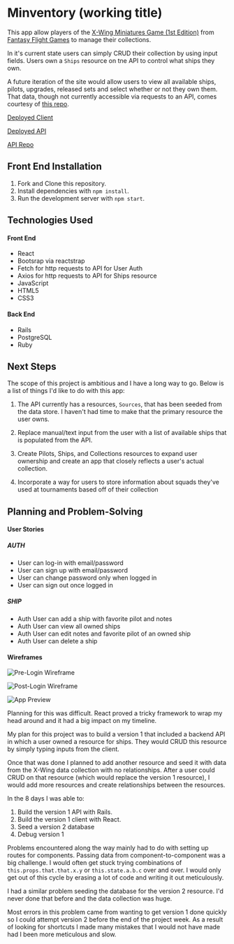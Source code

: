 # Minventory (working title)

This app allow players of the [X-Wing Miniatures Game (1st Edition)](https://www.fantasyflightgames.com/en/products/x-wing/) from [Fantasy Flight Games](https://www.fantasyflightgames.com/en/index/) to manage their collections.

In it's current state users can simply CRUD their collection by using input fields. Users own a `Ships` resource on tne API to control what ships they own.

A future iteration of the site would allow users to view all available ships, pilots, upgrades, released sets and select whether or not they own them. That data, though not currently accessible via requests to an API, comes courtesy of [this repo](https://github.com/guidokessels/xwing-data).

[Deployed Client](https://tomg84.github.io/project-4-client/#/)

[Deployed API](https://ancient-headland-25420.herokuapp.com/)

[API Repo](https://github.com/TomG84/project-4-api)

## Front End Installation

1. Fork and Clone this repository.
2. Install dependencies with `npm install`.
3. Run the development server with `npm start`.

## Technologies Used

#### Front End

* React
* Bootsrap via reactstrap
* Fetch for http requests to API for User Auth
* Axios for http requests to API for Ships resource
* JavaScript
* HTML5
* CSS3

#### Back End

* Rails
* PostgreSQL
* Ruby

## Next Steps

The scope of this project is ambitious and I have a long way to go. Below is a list of things I'd like to do with this app:

1. The API currently has a resources, `Sources`, that has been seeded from the data store. I haven't had time to make that the primary resource the user owns.

2. Replace manual/text input from the user with a list of available ships that is populated from the API.

3. Create Pilots, Ships, and Collections resources to expand user ownership and create an app that closely reflects a user's actual collection.

4. Incorporate a way for users to store information about squads they've used at tournaments based off of their collection

## Planning and Problem-Solving

#### User Stories

##### AUTH
* User can log-in with email/password
* User can sign up with email/password
* User can change password only when logged in
* User can sign out once logged in

##### SHIP
* Auth User can add a ship with favorite pilot and notes
* Auth User can view all owned ships
* Auth User can edit notes and favorite pilot of an owned ship
* Auth User can delete a ship

#### Wireframes

![Pre-Login Wireframe](https://i.imgur.com/ibcz1o4.jpg)

![Post-Login Wireframe](https://i.imgur.com/Zmvpg5Y.jpg)

![App Preview](https://i.imgur.com/mZp22yh.png)

Planning for this was difficult. React proved a tricky framework to wrap my head around and it had a big impact on my timeline.

My plan for this project was to build a version 1 that included a backend API in which a user owned a resource for ships. They would CRUD this resource by simply typing inputs from the client.

Once that was done I planned to add another resource and seed it with data from the X-Wing data collection with no relationships. After a user could CRUD on that resource (which would replace the version 1 resource), I would add more resources and create relationships between the resources.

In the 8 days I was able to:

1. Build the version 1 API with Rails.
2. Build the version 1 client with React.
3. Seed a version 2 database
4. Debug version 1

Problems encountered along the way mainly had to do with setting up routes for components. Passing data from component-to-component was a big challenge. I would often get stuck trying combinations of `this.props.that.that.x.y` or `this.state.a.b.c` over and over. I would only get out of this cycle by erasing a lot of code and writing it out meticulously.

I had a similar problem seeding the database for the version 2 resource. I'd never done that before and the data collection was huge.

Most errors in this problem came from wanting to get version 1 done quickly so I could attempt version 2 before the end of the project week. As a result of looking for shortcuts I made many mistakes that I would not have made had I been more meticulous and slow.

